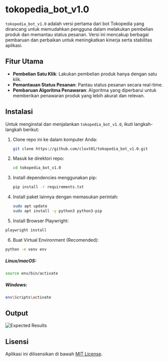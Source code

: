 # tokopedia_bot_v1.0

`tokopedia_bot_v1.0` adalah versi pertama dari bot Tokopedia yang dirancang untuk memudahkan pengguna dalam melakukan pembelian produk dan memantau status pesanan. Versi ini mencakup berbagai pembaruan dan perbaikan untuk meningkatkan kinerja serta stabilitas aplikasi.

## Fitur Utama

- **Pembelian Satu Klik**: Lakukan pembelian produk hanya dengan satu klik.
- **Pemantauan Status Pesanan**: Pantau status pesanan secara real-time.
- **Pembaruan Algoritma Penawaran**: Algoritma yang diperbarui untuk memberikan penawaran produk yang lebih akurat dan relevan.

## Instalasi

Untuk menginstal dan menjalankan `tokopedia_bot_v1.0`, ikuti langkah-langkah berikut:

1. Clone repo ini ke dalam komputer Anda:

    ```bash
    git clone https://github.com/cloxt01/tokopedia_bot_v1.0.git
    ```

2. Masuk ke direktori repo:

    ```bash
    cd tokopedia_bot_v1.0
    ```

3. Install dependencies menggunakan pip:

    ```bash
    pip install -r requirements.txt
    ```

4. Install paket lainnya dengan memasukan perintah:

   ```bash
   sudo apt update
   sudo apt install -y python3 python3-pip
   ```

5. Install Browser Playwright:
   
  ```bash
  playwright install
  ```

6. Buat Virtual Environment (Recomended):

  ```bash
  python -m venv env
  ```
  
  ##### Linux/macOS:
  
  ```bash
  source env/bin/activate
  ```
  ##### Windows:
  
  ```bash
  env\Scripts\activate
  ```

## Output
![Expected Results](https://drive.google.com/uc?export=view&id=1E8tTBcPxPaWs0FRbQMT66qjdFa414e-b)

## Lisensi

Aplikasi ini dilisensikan di bawah [MIT License](LICENSE).
